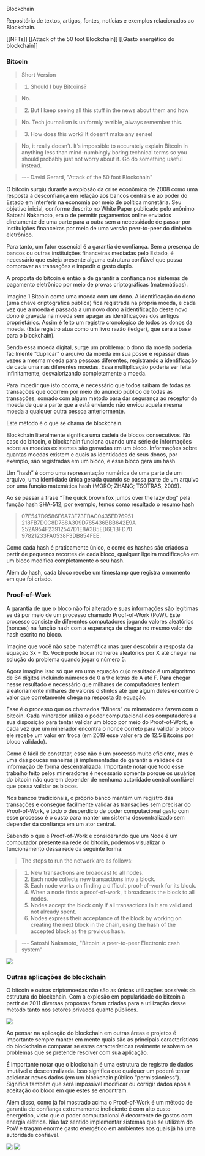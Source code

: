 Blockchain

Repositório de textos, artigos, fontes, notícias e exemplos relacionados ao Blockchain.

[[NFTs]]
[[Attack of the 50 foot Blockchain]]
[[Gasto energético do blockchain]]


### Bitcoin

> Short Version

> 1) Should I buy Bitcoins?

> No.

> 2) But I keep seeing all this stuff in the news about them and how

> No. Tech journalism is uniformly terrible, always remember this.

> 3) How does this work? It doesn’t make any sense!

> No, it really doesn’t. It’s impossible to accurately explain Bitcoin in anything less than mind-numbingly 
> boring technical terms so you should probably just not worry about it. Go do something useful instead.

> --- David Gerard, "Attack of the 50 foot Blockchain"

O bitcoin surgiu durante a explosão da crise econômica de 2008 como uma resposta à desconfiança em relação aos bancos centrais e ao poder do Estado em interferir na economia por meio de política monetária. Seu objetivo inicial, conforme descrito no White Paper publicado pelo anônimo Satoshi Nakamoto, era o de permitir pagamentos online enviados diretamente de uma parte para a outra sem a necessidade de passar por instituições financeiras por meio de uma versão peer-to-peer do dinheiro eletrônico.  

Para tanto, um fator essencial é a garantia de confiança. Sem a presença de bancos ou outras instituições financeiras mediadas pelo Estado, é necessário que esteja presente alguma estrutura confiável que possa comprovar as transações e impedir o gasto duplo. 

A proposta do bitcoin é então a de garantir a confiança nos sistemas de pagamento eletrônico por meio de provas criptográficas (matemáticas). 

Imagine 1 Bitcoin como uma moeda com um dono. A identificação do dono (uma chave criptográfica pública) fica registrada na própria moeda, e cada vez que a moeda é passada a um novo dono a identificação deste novo dono é gravada na moeda sem apagar as identificações dos antigos proprietários. Assim é feito um registro cronológico de todos os donos da moeda. (Este registro atua como um livro razão (ledger), que será a base para o blockchain).

Sendo essa moeda digital, surge um problema: o dono da moeda poderia facilmente “duplicar” o arquivo da moeda em sua posse e repassar duas vezes a mesma moeda para pessoas diferentes, registrando a identificação de cada uma nas diferentes moedas. Essa multiplicação poderia ser feita infinitamente, desvalorizando completamente a moeda. 

Para impedir que isto ocorra, é necessário que todos saibam de todas as transações que ocorrem por meio do anúncio público de todas as transações, somado com algum método para dar segurança ao receptor da moeda de que a parte que a está enviando não enviou aquela mesma moeda a qualquer outra pessoa anteriormente. 

Este método é o que se chama de blockchain.

Blockchain literalmente significa uma cadeia de blocos consecutivos. No caso do bitcoin, o blockchain funciona quando uma série de informações sobre as moedas existentes são gravadas em um bloco. Informações sobre quantas moedas existem e quais as identidades de seus donos, por exemplo, são registradas em um bloco, e esse bloco gera um hash.

Um “hash” é como uma representação numérica de uma parte de um arquivo, uma identidade única gerada quando se passa parte de um arquivo por uma função matemática hash (MORO; ZHANG; TSOTRAS, 2009). 

Ao se passar a frase “The quick brown fox jumps over the lazy dog” pela função hash SHA-512, por exemplo, temos como resultado o resumo hash 
> 07E547D9586F6A73F73FBAC0435ED76951
> 218FB7D0C8D788A309D785436BBB642E9A
> 252A954F23912547D1E8A3B5ED6E1BFD70
> 97821233FA0538F3DB854FEE. 

Como cada hash é praticamente único, e como os hashes são criados a partir de pequenos recortes de cada bloco, qualquer ligeira modificação em um bloco modifica completamente o seu hash. 

Além do hash, cada bloco recebe um timestamp que registra o momento em que foi criado.

### Proof-of-Work

A garantia de que o bloco não foi alterado e suas informações são legítimas se dá por meio de um processo chamado Proof-of-Work (PoW). Este processo consiste de diferentes computadores jogando valores aleatórios (nonces) na função hash com a esperança de chegar no mesmo valor do hash escrito no bloco. 

Imagine que você não sabe matemática mas quer descobrir a resposta da equação 3x = 15. Você pode trocar números aleatórios por X até chegar na solução do problema quando jogar o número 5. 

Agora imagine isso só que em uma equação cujo resultado é um algoritmo de 64 dígitos incluindo números de 0 a 9 e letras de A até F. Para chegar nesse resultado é necessário que milhares de computadores tentem aleatoriamente milhares de valores distintos até que algum deles encontre o valor que corretamente chega na resposta da equação.

Esse é o processo que os chamados “Miners” ou mineradores fazem com o bitcoin. Cada minerador utiliza o poder computacional dos computadores a sua disposição para tentar validar um bloco por meio do Proof-of-Work, e cada vez que um minerador encontra o nonce correto para validar o bloco ele recebe um valor em troca (em 2019 esse valor era de 12.5 Bitcoins por bloco validado).

Como é fácil de constatar, esse não é um processo muito eficiente, mas é uma das poucas maneiras já implementadas de garantir a validade da informação de forma descentralizada. Importante notar que todo esse trabalho feito pelos mineradores é necessário somente porque os usuários do bitcoin não querem depender de nenhuma autoridade central confiável que possa validar os blocos. 

Nos bancos tradicionais, o próprio banco mantém um registro das transações e consegue facilmente validar as transações sem precisar do Proof-of-Work, e todo o desperdício de poder computacional gasto com esse processo é o custo para manter um sistema descentralizado sem depender da confiança em um ator central. 

Sabendo o que é Proof-of-Work e considerando que um Node é um computador presente na rede do bitcoin, podemos visualizar o funcionamento dessa rede da seguinte forma:

> The steps to run the network are as follows:

> 1) New transactions are broadcast to all nodes.
> 2) Each node collects new transactions into a block.
> 3) Each node works on finding a difficult proof-of-work for its block.
> 4) When a node finds a proof-of-work, it broadcasts the block to all nodes.
> 5) Nodes accept the block only if all transactions in it are valid and not already spent.
> 6) Nodes express their acceptance of the block by working on creating the next block in the chain, using the hash of the accepted block as the previous hash.

> --- Satoshi Nakamoto, "Bitcoin: a peer-to-peer Electronic cash system"

<img src="/assets/bloco.png"/>

### Outras aplicações do blockchain

O bitcoin e outras criptomoedas não são as únicas utilizações possíveis da estrutura do blockchain. Com a explosão em popularidade do bitcoin a partir de 2011 diversas propostas foram criadas para a utilização desse método tanto nos setores privados quanto públicos. 

<img src="/assets/propostas.png"/>

Ao pensar na aplicação do blockchain em outras áreas e projetos é importante sempre manter em mente quais são as principais características do blockchain e comparar se estas características realmente resolvem os problemas que se pretende resolver com sua aplicação.

É importante notar que o blockchain é uma estrutura de registro de dados imutável e descentralizada. Isso significa que qualquer um poderá tentar adicionar novos dados (em um blockchain público “permissionless”). Significa também que será impossível modificar ou corrigir dados após a aceitação do bloco em que estes se encontram. 

Além disso, como já foi mostrado acima o Proof-of-Work é um método de garantia de confiança extremamente ineficiente é com alto custo energético, visto que o poder computacional é decorrente de gastos com energia elétrica. Não faz sentido implementar sistemas que se utilizem do PoW e tragam enorme gasto energético em ambientes nos quais já há uma autoridade confiável. 

<img src="/assets/flow1.jpg"/>     <img src="/assets/flowchart.png"/>
